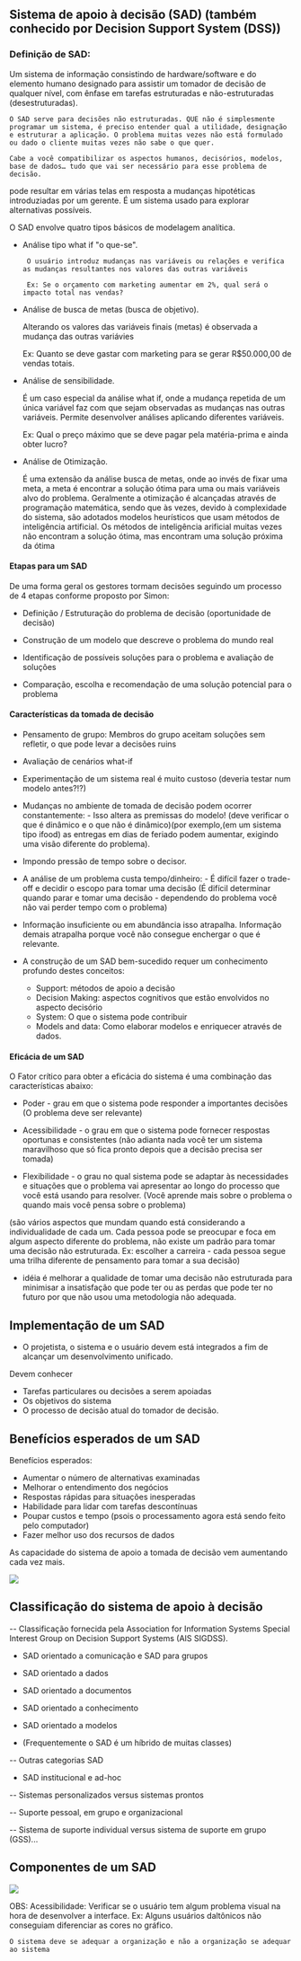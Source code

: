 ## **Sistema de apoio à decisão (SAD)** (também conhecido por Decision Support System (DSS))

### Definição de SAD:

Um sistema de informação consistindo de hardware/software e do elemento humano designado para assistir um tomador de decisão de qualquer nível, com ênfase em tarefas estruturadas e não-estruturadas (desestruturadas).

```
O SAD serve para decisões não estruturadas. QUE não é simplesmente programar um sistema, é preciso entender qual a utilidade, designação e estruturar a aplicação. O problema muitas vezes não está formulado ou dado o cliente muitas vezes não sabe o que quer.
 
Cabe a você compatibilizar os aspectos humanos, decisórios, modelos, base de dados… tudo que vai ser necessário para esse problema de decisão.
```

pode resultar em várias telas em resposta a mudanças hipotéticas introduziadas por um gerente. É um sistema usado para explorar alternativas possíveis. 

O SAD envolve quatro tipos básicos de modelagem analítica.
<ul>
    <li>Análise tipo what if "o que-se".
    
     O usuário introduz mudanças nas variáveis ou relações e verifica as mudanças resultantes nos valores das outras variáveis
     
     Ex: Se o orçamento com marketing aumentar em 2%, qual será o impacto total nas vendas?
</li>

<li>Análise de busca de metas (busca de objetivo).

 Alterando os valores das variáveis finais (metas) é observada a mudança das outras variávies
 
Ex: Quanto se deve gastar com marketing para se gerar R$50.000,00 de vendas totais.
 </li>


<li>Análise de sensibilidade.

 É um caso especial da análise what if, onde a mudança repetida de um única variável faz com que sejam observadas as mudanças nas outras variáveis. Permite desenvolver análises aplicando diferentes variáveis.

 Ex: Qual o preço máximo que se deve pagar pela matéria-prima e ainda obter lucro?
 </li>

 
<li>Análise de Otimização.

 É uma extensão da análise busca de metas, onde ao invés de fixar uma meta, a meta é encontrar a solução ótima para uma ou mais variáveis alvo do problema. Geralmente a otimização é alcançadas através de programação matemática, sendo que às vezes, devido à complexidade do sistema, são adotados modelos heurísticos que usam métodos de inteligência artificial. Os métodos de inteligência arificial muitas vezes não encontram a solução ótima, mas encontram uma solução próxima da ótima </li>
</ul>


#### Etapas para um SAD

De uma forma geral os gestores tormam decisões seguindo um processo de 4 etapas conforme proposto por Simon:

- Definição / Estruturação do problema de decisão (oportunidade de decisão)

- Construção de um modelo que descreve o problema do mundo real

- Identificação de possíveis soluções para o problema e avaliação de soluções

- Comparação, escolha e recomendação de uma solução potencial para o problema

#### Características da tomada de decisão

- Pensamento de grupo: Membros do grupo aceitam soluções sem refletir, o que pode levar a decisões ruins

- Avaliação de cenários what-if

- Experimentação de um sistema real é muito custoso (deveria testar num modelo antes?!?)

- Mudanças no ambiente de tomada de decisão podem ocorrer constantemente: - Isso altera as premissas do modelo! (deve verificar o que é dinâmico e o que não é dinâmico)(por exemplo,(em um sistema tipo ifood) as entregas em dias de
feriado podem aumentar, exigindo uma visão diferente do problema).

- Impondo pressão de tempo sobre o decisor.

- A análise de um problema custa tempo/dinheiro: - É difícil fazer o trade-off e decidir o escopo para tomar uma decisão (É difícil
determinar quando parar e tomar uma decisão - dependendo do problema você não vai perder tempo com o problema)

- Informação insuficiente ou em abundância isso atrapalha. Informação demais atrapalha porque você não consegue enchergar o que é relevante.

- A construção de um SAD bem-sucedido requer um conhecimento profundo destes conceitos:
    - Support: métodos de apoio a decisão
    - Decision Making: aspectos cognitivos que estão envolvidos no aspecto decisório
    - System: O que o sistema pode contribuir
    - Models and data: Como elaborar modelos e enriquecer através de dados.


#### Eficácia de um SAD

O Fator crítico para obter a eficácia do sistema é uma combinação das características abaixo:

- Poder - grau em que o sistema pode responder a importantes decisões (O problema deve ser relevante)

- Acessibilidade - o grau em que o sistema pode fornecer respostas oportunas e consistentes (não adianta nada você ter um sistema maravilhoso que só fica pronto depois que a decisão precisa ser tomada)

- Flexibilidade - o grau no qual sistema pode se adaptar às necessidades e situações que o problema vai apresentar ao longo do processo que você está usando para resolver. (Você aprende mais sobre o problema o quando mais você pensa sobre o problema)

(são vários aspectos que mundam quando está considerando a individualidade de cada um. Cada pessoa pode se preocupar e foca em algum aspecto diferente do problema, não existe um padrão para tomar uma decisão não estruturada. Ex: escolher a carreira - cada pessoa segue uma trilha diferente de pensamento para tomar a sua decisão)

- idéia é melhorar a qualidade de tomar uma decisão não estruturada para minimisar a insatisfação que pode ter ou as perdas que pode ter no futuro por que não usou uma metodologia não adequada. 

## Implementação de um SAD

- O projetista, o sistema e o usuário devem está integrados a fim de alcançar um desenvolvimento unificado.

Devem conhecer

- Tarefas particulares ou decisões a serem apoiadas
- Os objetivos do sistema
- O processo de decisão atual do tomador de decisão.


## Benefícios esperados de um SAD

Benefícios esperados:

- Aumentar o número de alternativas examinadas
- Melhorar o entendimento dos negócios
- Respostas rápidas para situações inesperadas
- Habilidade para lidar com tarefas descontínuas
- Poupar custos e tempo (psois o processamento agora está sendo feito pelo computador)
- Fazer melhor uso dos recursos de dados


As capacidade do sistema de apoio a tomada de decisão vem aumentando cada vez mais.

<img src=".assets/capacidadeSAD.jpg">


## Classificação do sistema de apoio à decisão

-- Classificação fornecida pela Association for Information Systems Special Interest Group on Decision Support Systems (AIS SIGDSS).

- SAD orientado a comunicação e SAD para grupos
- SAD orientado a dados
- SAD orientado a documentos
- SAD orientado a conhecimento
- SAD orientado a modelos

- (Frequentemente o SAD é um híbrido de muitas classes)

-- Outras categorias SAD

- SAD institucional e ad-hoc

-- Sistemas personalizados versus sistemas prontos

-- Suporte pessoal, em grupo e organizacional

-- Sistema de suporte individual versus sistema de suporte em grupo (GSS)...

## Componentes de um SAD

<img src=".assets/componenteSAD.jpg">


OBS: Acessibilidade: Verificar se o usuário tem algum problema visual na hora de desenvolver a interface. Ex: Alguns usuários daltônicos não conseguiam diferenciar as cores no gráfico.



```
O sistema deve se adequar a organização e não a organização se adequar ao sistema

```
